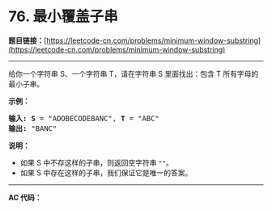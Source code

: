 # 76. 最小覆盖子串

**题目链接：**[https://leetcode-cn.com/problems/minimum-window-substring](https://leetcode-cn.com/problems/minimum-window-substring)

---

<div class="content__1Y2H">
 <div class="notranslate">
  <p>给你一个字符串 S、一个字符串 T，请在字符串 S 里面找出：包含 T 所有字母的最小子串。</p> 
  <p><strong>示例：</strong></p> 
  <pre class="language-text"><strong>输入: S</strong> = "ADOBECODEBANC", <strong>T</strong> = "ABC"
<strong>输出:</strong> "BANC"</pre> 
  <p><strong>说明：</strong></p> 
  <ul> 
   <li>如果 S 中不存这样的子串，则返回空字符串 <code>""</code>。</li> 
   <li>如果 S 中存在这样的子串，我们保证它是唯一的答案。</li> 
  </ul> 
 </div>
</div>

---

**AC 代码：**

```java

```